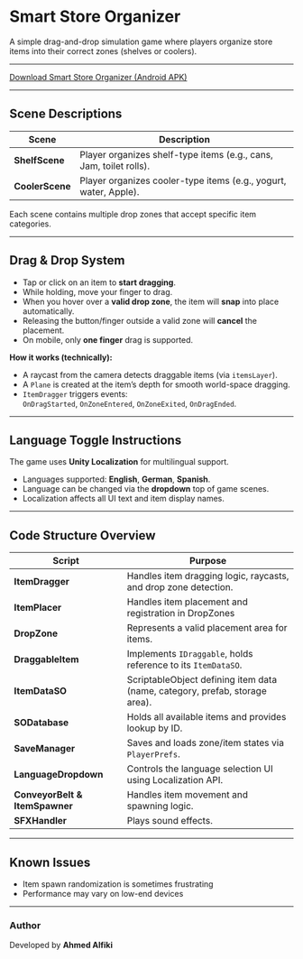 # Smart Store Organizer

A simple drag-and-drop simulation game where players organize store items into their correct zones (shelves or coolers).

---

[Download Smart Store Organizer (Android APK)](https://github.com/AhmedFiki/Smart-Store-Organizer/releases/latest/download/SmartStoreOrganizer.apk)

---
## Scene Descriptions

| Scene | Description |
|--------|--------------|
| **ShelfScene** | Player organizes shelf-type items (e.g., cans, Jam, toilet rolls). |
| **CoolerScene** | Player organizes cooler-type items (e.g., yogurt, water, Apple). |


Each scene contains multiple drop zones that accept specific item categories.

---

## Drag & Drop System

- Tap or click on an item to **start dragging**.  
- While holding, move your finger to drag.  
- When you hover over a **valid drop zone**, the item will **snap** into place automatically.  
- Releasing the button/finger outside a valid zone will **cancel** the placement.  
- On mobile, only **one finger** drag is supported.

**How it works (technically):**
- A raycast from the camera detects draggable items (via `itemsLayer`).
- A `Plane` is created at the item’s depth for smooth world-space dragging.
- `ItemDragger` triggers events:  
  `OnDragStarted`, `OnZoneEntered`, `OnZoneExited`, `OnDragEnded`.

---

## Language Toggle Instructions

The game uses **Unity Localization** for multilingual support.

- Languages supported: **English**, **German**, **Spanish**.
- Language can be changed via the **dropdown** top of game scenes.
- Localization affects all UI text and item display names.

---

## Code Structure Overview

| Script | Purpose |
|---------|----------|
| **ItemDragger** | Handles item dragging logic, raycasts, and drop zone detection. |
| **ItemPlacer** | Handles item placement and registration in DropZones |
| **DropZone** | Represents a valid placement area for items. |
| **DraggableItem** | Implements `IDraggable`, holds reference to its `ItemDataSO`. |
| **ItemDataSO** | ScriptableObject defining item data (name, category, prefab, storage area). |
| **SODatabase** | Holds all available items and provides lookup by ID. |
| **SaveManager** | Saves and loads zone/item states via `PlayerPrefs`. |
| **LanguageDropdown** | Controls the language selection UI using Localization API. |
| **ConveyorBelt & ItemSpawner** | Handles item movement and spawning logic. |
| **SFXHandler** | Plays sound effects. |


---

## Known Issues

- Item spawn randomization is sometimes frustrating
- Performance may vary on low-end devices

---

### Author
Developed by **Ahmed Alfiki**  
